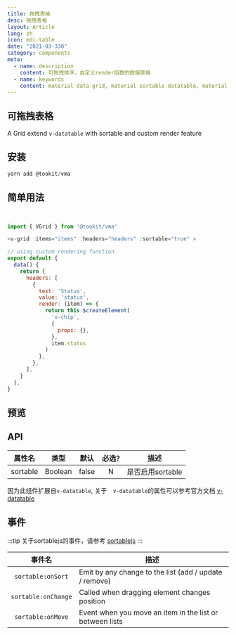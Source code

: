 ```yaml
---
title: 拖拽表格
desc: 拖拽表格 
layout: Article
lang: zh
icon: mdi-table
date: "2021-03-330"
category: components
meta:
  - name: description
    content: 可拖拽排序，自定义render函数的数据表格
  - name: keywords
    content: material data grid, material sortable datatable, material custom rendering grid 
---
```



## 可拖拽表格

A Grid extend `v-datatable` with sortable and custom render feature


## 安装

```js
yarn add @tookit/vma

```

## 简单用法

``` js


import { VGrid } from '@tookit/vma'

<v-grid :items="items" :headers="headers" :sortable="true" >

// using custom rendering function
export default {
  data() {
    return {
      headers: [
        {
          text: 'Status',
          value: 'status',
          render: (item) => {
            return this.$createElement(
              'v-chip',
              {
                props: {},
              },
              item.status
            )
          },
        },
      ],
    }
  },
}
```


## 预览

<v-example file="ex-grid" lang="js"> </v-example>



## API

|  属性名  |  类型   | 默认  | 必选? | 描述             |
| :------: | :-----: | :---: | :---: | ---------------- |
| sortable | Boolean | false |   N   | 是否启用sortable |

因为此组件扩展自`v-datatable`, 
关于　`v-datatable`的属性可以参考官方文档 [v-datatable](https://vuetifyjs.com/en/components/data-tables/)

## 事件

:::tip
关于sortablejs的事件，请参考 [sortablejs](https://github.com/SortableJS/Sortable)
:::


|       事件名        | 描述                                                     |
| :-----------------: | -------------------------------------------------------- |
|  `sortable:onSort`  | Emit by any change to the list (add / update / remove)   |
| `sortable:onChange` | Called when dragging element changes position            |
|  `sortable:onMove`  | Event when you move an item in the list or between lists |


